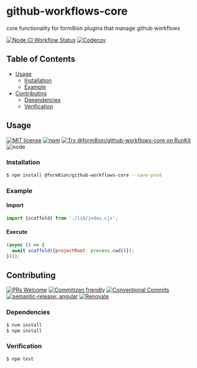 # github-workflows-core

core functionality for form8ion plugins that manage github workflows

<!--status-badges start -->

[![Node CI Workflow Status][github-actions-ci-badge]][github-actions-ci-link]
[![Codecov][coverage-badge]][coverage-link]

<!--status-badges end -->

## Table of Contents

* [Usage](#usage)
  * [Installation](#installation)
  * [Example](#example)
* [Contributing](#contributing)
  * [Dependencies](#dependencies)
  * [Verification](#verification)

## Usage

<!--consumer-badges start -->

[![MIT license][license-badge]][license-link]
[![npm][npm-badge]][npm-link]
[![Try @form8ion/github-workflows-core on RunKit][runkit-badge]][runkit-link]
![node][node-badge]

<!--consumer-badges end -->

### Installation

```sh
$ npm install @form8ion/github-workflows-core --save-prod
```

### Example

#### Import

```javascript
import {scaffold} from './lib/index.cjs';
```

#### Execute

```javascript
(async () => {
  await scaffold({projectRoot: process.cwd()});
})();
```

## Contributing

<!--contribution-badges start -->

[![PRs Welcome][PRs-badge]][PRs-link]
[![Commitizen friendly][commitizen-badge]][commitizen-link]
[![Conventional Commits][commit-convention-badge]][commit-convention-link]
[![semantic-release: angular][semantic-release-badge]][semantic-release-link]
[![Renovate][renovate-badge]][renovate-link]

<!--contribution-badges end -->

### Dependencies

```sh
$ nvm install
$ npm install
```

### Verification

```sh
$ npm test
```

[PRs-link]: http://makeapullrequest.com

[PRs-badge]: https://img.shields.io/badge/PRs-welcome-brightgreen.svg

[commitizen-link]: http://commitizen.github.io/cz-cli/

[commitizen-badge]: https://img.shields.io/badge/commitizen-friendly-brightgreen.svg

[commit-convention-link]: https://conventionalcommits.org

[commit-convention-badge]: https://img.shields.io/badge/Conventional%20Commits-1.0.0-yellow.svg

[semantic-release-link]: https://github.com/semantic-release/semantic-release

[semantic-release-badge]: https://img.shields.io/badge/semantic--release-angular-e10079?logo=semantic-release

[renovate-link]: https://renovatebot.com

[renovate-badge]: https://img.shields.io/badge/renovate-enabled-brightgreen.svg?logo=renovatebot

[github-actions-ci-link]: https://github.com/form8ion/github-workflows-core/actions?query=workflow%3A%22Node.js+CI%22+branch%3Amaster

[github-actions-ci-badge]: https://github.com/form8ion/github-workflows-core/workflows/Node.js%20CI/badge.svg

[coverage-link]: https://codecov.io/github/form8ion/github-workflows-core

[coverage-badge]: https://img.shields.io/codecov/c/github/form8ion/github-workflows-core?logo=codecov

[license-link]: LICENSE

[license-badge]: https://img.shields.io/github/license/form8ion/github-workflows-core.svg

[npm-link]: https://www.npmjs.com/package/@form8ion/github-workflows-core

[npm-badge]: https://img.shields.io/npm/v/@form8ion/github-workflows-core?logo=npm

[runkit-link]: https://npm.runkit.com/@form8ion/github-workflows-core

[runkit-badge]: https://badge.runkitcdn.com/@form8ion/github-workflows-core.svg

[node-badge]: https://img.shields.io/node/v/@form8ion/github-workflows-core?logo=node.js
